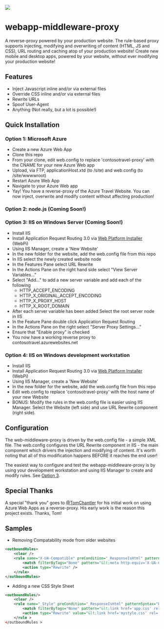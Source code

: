 ![](http://i.imgur.com/GKYGYp1.png)

# webapp-middleware-proxy

A reverse-proxy powered by your production website. The rule-based proxy supports injecting, modifying and overwriting of content (HTML, JS and CSS), URL routing and caching atop of your production website! Create new mobile and desktop apps, powered by your website, without ever modifying your production website!

## Features
- Inject Javascript inline and/or via external files
- Override CSS inline and/or via external files
- Rewrite URLs
- Spoof User-Agent
- Anything (Not really, but a lot is possible!)

## Quick Installation
### Option 1: Microsoft Azure
- Create a new Azure Web App
- Clone this repo
- From your clone, edit web.config to replace 'contosotravel-proxy' with the CNAME for your new Azure Web app
- Upload, via FTP, applicationHost.xtd (to /site) and web.config (to /site/wwwwroot)
- Restart Azure Web App
- Navigate to your Azure Web app
- Yay! You have a reverse-proxy of the Azure Travel Website. You can now inject, overwrite and modify content without affecting production!

### Option 2: node.js (Coming Soon!)

### Option 3: IIS on Windows Server (Coming Soon!)
- Install IIS
- Install Application Request Routing 3.0 via [Web Platform Installer](https://www.microsoft.com/web/downloads/platform.aspx) (WebPi)
- Using IIS Manager, create a 'New Website'
- In the new folder for the website, add the web.config file from this repo
- In IIS select the newly created website node
- In the Features Pane select URL Rewrite
- In the Actions Pane on the right hand side select "View Server Variables..."
- Select "Add..." to add a new server variable and add each of the following
    - HTTP_ACCEPT_ENCODING
    - HTTP_X_ORIGINAL_ACCEPT_ENCODING
    - HTTP_X_PROXY_HOST
    - HTTP_X_ROOT_DOMAIN
- After each server variable has been added Select the root server node in IIS
- In the Feature Pane double click Application Request Routing
- In the Actions Pane on the right select "Server Proxy Settings..."
- Ensure that "Enable proxy" is checked
- You now have a working reverse proxy to contosotravel.azurewebsites.net

### Option 4: IIS on Windows development workstation
- Install IIS
- Install Application Request Routing 3.0 via [Web Platform Installer](https://www.microsoft.com/web/downloads/platform.aspx) (WebPi)
- Using IIS Manager, create a 'New Website'
- In the new folder for the website, add the web.config file from this repo
- Edit web.config to replace 'contosotravel-proxy' with the host name of your new Website
- BONUS: Modify the rules in the web.config file is easier using IIS Manager. Select the Website (left side) and use URL Rewrite component (right side).

## Configuration
The web-middleware-proxy is driven by the web.config file - a simple XML file. The web.config configures the URL Rewrite component in IIS - the main component which drivers the injection and modifying of content. It's worth noting that all of this modification happens BEFORE it reaches the end user!

The easiest way to configure and test the webapp-middleware-proxy is by using your development workstation and using IIS Manager to create and modify rules. See [Option 3](#option3).

## Special Thanks
A special "thank you" goes to [@TomChantler](https://twitter.com/tomchantler) for his initial work on using Azure Web Apps as a reverse-proxy. His early work is the reason this project exists. Thanks, Tom!



## Samples
* Removing Compatability mode from older websites
```xml
<outboundRules> 
    <clear />   
    <rule name="X-UA-Compatible" preCondition="_ResponseIsHtml" patternSyntax="ExactMatch">  
        <match filterByTags="None" pattern="&lt;meta http-equiv='X-UA-Compatible' content='IE=EmulateIE7' /&gt;" />  
        <action type="Rewrite" />    
    </rule>  
</outboundRules> 
```

* Adding a new CSS Style Sheet  
```xml
<outboundRules/>  
    <clear />     
    <rule name="_Style" preCondition="_ResponseIsHtml" patternSyntax="ExactMatch">    
        <match filterByTags="None" pattern="&lt;link href='app.css' rel='stylesheet' /&gt;" />
        <action type="Rewrite" value="&lt;link href='mystyle.css' rel='stylesheet' /&gt;" />
    </rule >  
</outboundRules >
```